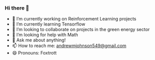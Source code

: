 ### Hi there 👋

<!--
**anjrew/anjrew** is a ✨ _special_ ✨ repository because its `README.md` (this file) appears on your GitHub profile.

Here are some ideas to get you started:

- 🔭 I’m currently working on Reinforcement Learning projects
- 🌱 I’m currently learning Tensorflow
- 👯 I’m looking to collaborate on projects in the green energy sector
- 🤔 I’m looking for help with Math
- 💬 Ask me about anything!
- 📫 How to reach me: andrewmjohnson549@gmail.com
- 😄 Pronouns: Foxtrott
-->

- 🔭 I’m currently working on Reinforcement Learning projects
- 🌱 I’m currently learning Tensorflow
- 👯 I’m looking to collaborate on projects in the green energy sector
- 🤔 I’m looking for help with Math
- 💬 Ask me about anything!
- 📫 How to reach me: andrewmjohnson549@gmail.com
- 😄 Pronouns: Foxtrott
